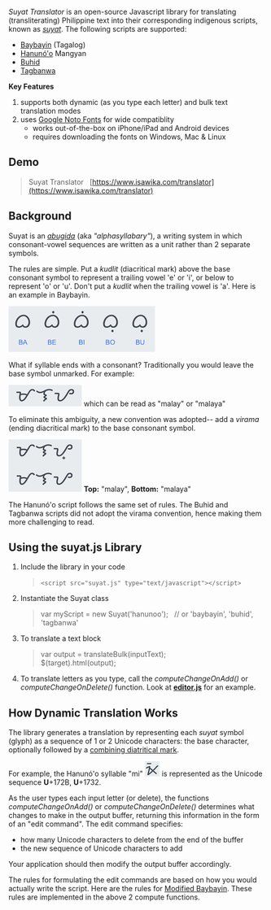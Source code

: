 
_Suyat Translator_ is an open-source Javascript library for translating (transliterating) Philippine text into their corresponding indigenous scripts, known as [_suyat_](https://en.wikipedia.org/wiki/Suyat). The following scripts are supported:
* [Baybayin](https://en.wikipedia.org/wiki/Baybayin) (Tagalog)
* [Hanunó'o](https://en.wikipedia.org/wiki/Hanunuo_script) Mangyan
* [Buhid](https://en.wikipedia.org/wiki/Buhid_script)
* [Tagbanwa](https://en.wikipedia.org/wiki/Tagbanwa_script)

**Key Features**

1. supports both dynamic (as you type each letter) and bulk text translation modes
2. uses [Google Noto Fonts](https://www.google.com/get/noto/) for wide compatiblity
   * works out-of-the-box on iPhone/iPad and Android devices
   * requires downloading the fonts on Windows, Mac & Linux

## Demo

> Suyat Translator&nbsp;&nbsp;&nbsp;[https://www.isawika.com/translator](https://www.isawika.com/translator)

## Background

Suyat is an [_abugida_](https://en.wikipedia.org/wiki/Abugida) (aka _"alphasyllabary"_), a writing system in which consonant-vowel sequences are written as a unit rather than 2 separate symbols.

The rules are simple. Put a _kudlit_ (diacritical mark) above the base consonant symbol to represent a trailing vowel 'e' or 'i', or below to represent 'o' or 'u'. Don't put a _kudlit_ when the trailing vowel is 'a'. Here is an example in Baybayin.

[![Baybayin text for "BA-BE-BI-BO-BU"](assets/ba-be-bi-bo-bu.png)](#)

What if syllable ends with a consonant? Traditionally you would leave the base symbol unmarked. For example:

[![Baybayin text for "malaya"](assets/malaya.png)](#) which can be read as "malay" or "malaya"

To eliminate this ambiguity, a new convention was adopted-- add a _virama_ (ending diacritical mark) to the base consonant symbol.

[![Baybayin text for "malay" versus "malaya"](assets/malay-malaya.png)](#) **Top:** "malay", **Bottom:** "malaya"

The Hanunó'o script follows the same set of rules. The Buhid and Tagbanwa scripts did not adopt the virama convention, hence making them more challenging to read.

## Using the suyat.js Library

1. Include the library in your code

    >`<script src="suyat.js" type="text/javascript"></script>`

2. Instantiate the Suyat class

    >var myScript = new Suyat('hanunoo'); &nbsp;&nbsp;// or 'baybayin', 'buhid', 'tagbanwa'

3. To translate a text block

    >var output = translateBulk(inputText);<br/>
    >$(target).html(output);

4. To translate letters as you type, call the _computeChangeOnAdd()_ or  _computeChangeOnDelete()_ function. Look at [**editor.js**](https://github.com/benbongalon/suyat-translator/blob/master/editor.js) for an example.

## How Dynamic Translation Works

The library generates a translation by representing each _suyat_ symbol (glyph) as a sequence of 1 or 2 Unicode characters: the base character, optionally followed by a [combining diatritical mark](https://en.wikipedia.org/wiki/Combining_character).

For example, the Hanunó'o syllable "mi" [![Hanunoo symbol "mi"](assets/hanunoo_mi.png)](#) is represented as the Unicode sequence **U**+172B, **U**+1732.

As the user types each input letter (or delete), the functions _computeChangeOnAdd()_ or  _computeChangeOnDelete()_ determines what changes to make in the output buffer, returning this information in the form of an "edit command". The edit command specifies:

- how many Unicode characters to delete from the end of the buffer
- the new sequence of Unicode characters to add

Your application should then modify the output buffer accordingly. 

The rules for formulating the edit commands are based on how you would actually write the script. Here are the rules for [Modified Baybayin](https://blog.kabuay.com/tutorials/modified/). These rules are implemented in the above 2 compute functions.
